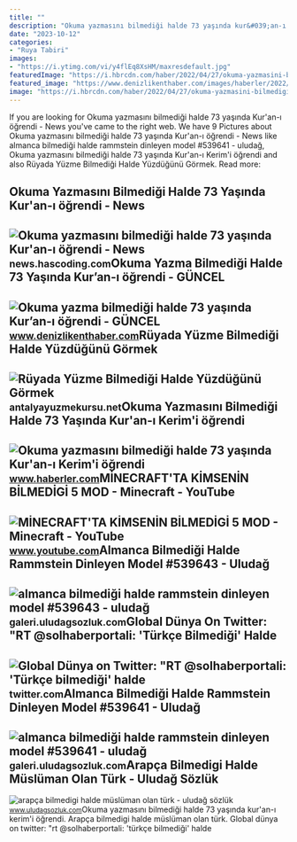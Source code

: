 ```yaml
---
title: ""
description: "Okuma yazmasını bilmediği halde 73 yaşında kur&#039;an-ı öğrendi"
date: "2023-10-12"
categories:
- "Ruya Tabiri"
images:
- "https://i.ytimg.com/vi/y4flEq8XsHM/maxresdefault.jpg"
featuredImage: "https://i.hbrcdn.com/haber/2022/04/27/okuma-yazmasini-bilmedigi-halde-73-yasinda-ku-14903971_amp.jpg"
featured_image: "https://www.denizlikenthaber.com/images/haberler/2022/04/okuma-yazma-bilmedigi-halde-73-yasinda-kur-an-i-ogrendi.jpg"
image: "https://i.hbrcdn.com/haber/2022/04/27/okuma-yazmasini-bilmedigi-halde-73-yasinda-ku-14903971_amp.jpg"
---
```


If you are looking for Okuma yazmasını bilmediği halde 73 yaşında Kur'an-ı öğrendi - News you've came to the right web. We have 9 Pictures about Okuma yazmasını bilmediği halde 73 yaşında Kur'an-ı öğrendi - News like almanca bilmediği halde rammstein dinleyen model #539641 - uludağ, Okuma yazmasını bilmediği halde 73 yaşında Kur'an-ı Kerim'i öğrendi and also Rüyada Yüzme Bilmediği Halde Yüzdüğünü Görmek. Read more:

Okuma Yazmasını Bilmediği Halde 73 Yaşında Kur'an-ı öğrendi - News
------------------------------------------------------------------

 ![Okuma yazmasını bilmediği halde 73 yaşında Kur'an-ı öğrendi - News](https://cdn.yeniakit.com.tr/images/news/625/okuma-yazmasini-bilmedigi-halde-73-yasinda-kuran-i-ogrendi-h1651048191-1248df.jpg) <small>news.hascoding.com</small>Okuma Yazma Bilmediği Halde 73 Yaşında Kur’an-ı öğrendi - GÜNCEL
----------------------------------------------------------------

 ![Okuma yazma bilmediği halde 73 yaşında Kur’an-ı öğrendi - GÜNCEL](https://www.denizlikenthaber.com/images/haberler/2022/04/okuma-yazma-bilmedigi-halde-73-yasinda-kur-an-i-ogrendi.jpg) <small>www.denizlikenthaber.com</small>Rüyada Yüzme Bilmediği Halde Yüzdüğünü Görmek
---------------------------------------------

 ![Rüyada Yüzme Bilmediği Halde Yüzdüğünü Görmek](https://antalyayuzmekursu.net/wp-content/uploads/2023/05/Ruyada-Yuzme-Bilmedigi-Halde-Yuzdugunu-Gormek.png) <small>antalyayuzmekursu.net</small>Okuma Yazmasını Bilmediği Halde 73 Yaşında Kur'an-ı Kerim'i öğrendi
-------------------------------------------------------------------

 ![Okuma yazmasını bilmediği halde 73 yaşında Kur'an-ı Kerim'i öğrendi](https://i.hbrcdn.com/haber/2022/04/27/okuma-yazmasini-bilmedigi-halde-73-yasinda-ku-14903971_amp.jpg) <small>www.haberler.com</small>MİNECRAFT'TA KİMSENİN BİLMEDİGİ 5 MOD - Minecraft - YouTube
-----------------------------------------------------------

 ![MİNECRAFT'TA KİMSENİN BİLMEDİGİ 5 MOD - Minecraft - YouTube](https://i.ytimg.com/vi/y4flEq8XsHM/maxresdefault.jpg) <small>www.youtube.com</small>Almanca Bilmediği Halde Rammstein Dinleyen Model #539643 - Uludağ
-----------------------------------------------------------------

 ![almanca bilmediği halde rammstein dinleyen model #539643 - uludağ](https://galeri8.uludagsozluk.com/462/almanca-bilmedigi-halde-rammstein-dinleyen-model_539643.jpg) <small>galeri.uludagsozluk.com</small>Global Dünya On Twitter: "RT @solhaberportali: 'Türkçe Bilmediği' Halde
-----------------------------------------------------------------------

 ![Global Dünya on Twitter: "RT @solhaberportali: 'Türkçe bilmediği' halde](https://pbs.twimg.com/media/Fdec1r6XwAAz370.jpg) <small>twitter.com</small>Almanca Bilmediği Halde Rammstein Dinleyen Model #539641 - Uludağ
-----------------------------------------------------------------

 ![almanca bilmediği halde rammstein dinleyen model #539641 - uludağ](https://galeri8.uludagsozluk.com/458/almanca-bilmedigi-halde-rammstein-dinleyen-model_539641.jpg) <small>galeri.uludagsozluk.com</small>Arapça Bilmedigi Halde Müslüman Olan Türk - Uludağ Sözlük
---------------------------------------------------------

 ![arapça bilmedigi halde müslüman olan türk - uludağ sözlük](https://galeri7.uludagsozluk.com/248/arapca-bilmedigi-halde-musluman-olan-turk_432856.jpg) <small>www.uludagsozluk.com</small>Okuma yazmasını bilmediği halde 73 yaşında kur'an-ı kerim'i öğrendi. Arapça bilmedigi halde müslüman olan türk. Global dünya on twitter: "rt @solhaberportali: 'türkçe bilmediği' halde
